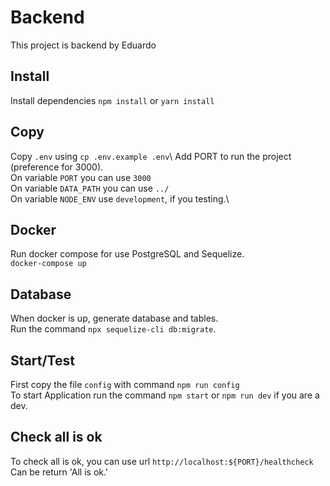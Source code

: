 # Backend
This project is backend by Eduardo

## Install
Install dependencies
`npm install` or `yarn install`

## Copy
Copy `.env` using `cp .env.example .env`\ 
Add PORT to run the project (preference for 3000).\
On variable `PORT` you can use `3000`\
On variable `DATA_PATH` you can use `../`\
On variable `NODE_ENV` use `development`, if you testing.\

## Docker
Run docker compose for use PostgreSQL and Sequelize.\
`docker-compose up`

## Database
When docker is up, generate database and tables.\
Run the command `npx sequelize-cli db:migrate`.

## Start/Test
First copy the file `config` with command `npm run config`\
To start Application run the command `npm start` or `npm run dev` if you are a dev.

## Check all is ok
To check all is ok, you can use url `http://localhost:${PORT}/healthcheck`\
Can be return 'All is ok.'